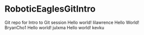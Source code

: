 # RoboticEaglesGitIntro
Git repo for Intro to Git session
Hello world! lilawrence
Hello World! BryanCho1
Hello world! julxma
Hello world! kevku

